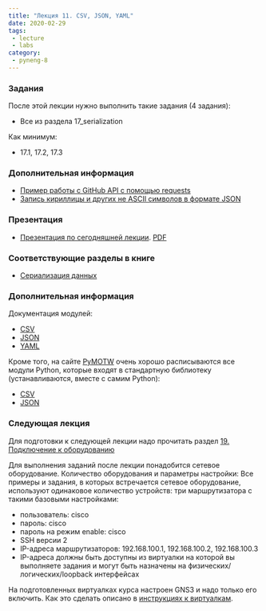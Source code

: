 ```yaml
---
title: "Лекция 11. CSV, JSON, YAML"
date: 2020-02-29
tags:
 - lecture
 - labs
category:
 - pyneng-8
---
```


### Задания

После этой лекции нужно выполнить такие задания (4 задания):

* Все из раздела 17_serialization

Как минимум:

* 17.1, 17.2, 17.3


### Дополнительная информация

* [Пример работы с GitHub API с помощью requests](https://pyneng.github.io/pyneng-3/GitHub-API-JSON-example/)
* [Запись кириллицы и других не ASCII символов в формате JSON](https://pyneng.github.io/pyneng-3/json-module/)

### Презентация

* [Презентация по сегодняшней лекции](https://gitpitch.com/natenka/pyneng-slides/py3-serialization). [PDF](https://github.com/pyneng/pyneng-online-jan-apr-2018/blob/master/presentations/17_serialization.pdf)


### Соответствующие разделы в книге

* [Сериализация данных](https://pyneng.readthedocs.io/ru/latest/book/17_serialization/index.html)


### Дополнительная информация

Документация модулей:

* [CSV](https://docs.python.org/3/library/csv.html)
* [JSON](https://docs.python.org/3/library/json.html)
* [YAML](http://pyyaml.org/wiki/PyYAMLDocumentation)

Кроме того, на сайте [PyMOTW](https://pymotw.com/3/index.html) очень хорошо расписываются все модули Python, которые входят в стандартную библиотеку (устанавливаются, вместе с самим Python):

* [CSV](https://pymotw.com/3/csv/index.html)
* [JSON](https://pymotw.com/3/json/index.html)



### Следующая лекция

Для подготовки к следующей лекции надо прочитать раздел [19. Подключение к оборудованию](https://pyneng.readthedocs.io/ru/latest/book/19_ssh_telnet/index.html)

Для выполнения заданий после лекции понадобится сетевое оборудование. Количество оборудования и параметры настройки:
Все примеры и задания, в которых встречается сетевое оборудование, используют одинаковое количество устройств: три маршрутизатора с такими базовыми настройками:

* пользователь: cisco
* пароль: cisco
* пароль на режим enable: cisco
* SSH версии 2
* IP-адреса маршрутизаторов: 192.168.100.1, 192.168.100.2, 192.168.100.3
* IP-адреса должны быть доступны из виртуалки на которой вы выполняете задания и могут быть назначены на физических/логических/loopback интерфейсах

На подготовленных виртуалках курса настроен GNS3 и надо только его включить. Как это сделать описано в [инструкциях к виртуалкам](https://pyneng.github.io/docs/course-vm/).

